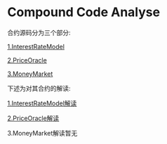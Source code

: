 # Compound Code Analyse

合约源码分为三个部分:

[1.InterestRateModel](https://github.com/tyGavinZJU/blockChainResearch/tree/master/codeAnalyse/Compound/InterestRateModel.sol)

[2.PriceOracle](https://github.com/tyGavinZJU/blockChainResearch/tree/master/codeAnalyse/Compound/PriceOracle.sol)

[3.MoneyMarket](https://github.com/tyGavinZJU/blockChainResearch/tree/master/codeAnalyse/Compound/MoneyMarket.sol)

下述为对其合约的解读:

[1.InterestRateModel解读](https://github.com/tyGavinZJU/blockChainResearch/tree/master/codeAnalyse/Compound/InterestRateModel.md)

[2.PriceOracle解读](https://github.com/tyGavinZJU/blockChainResearch/tree/master/codeAnalyse/Compound/PriceOracle.md)

3.MoneyMarket解读暂无




